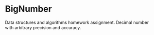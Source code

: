 # BigNumber
Data structures and algorithms homework assignment. Decimal number with arbitrary precision and accuracy.
